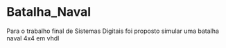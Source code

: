 # Batalha_Naval
Para o trabalho final de Sistemas Digitais foi proposto simular uma batalha naval 4x4 em vhdl
